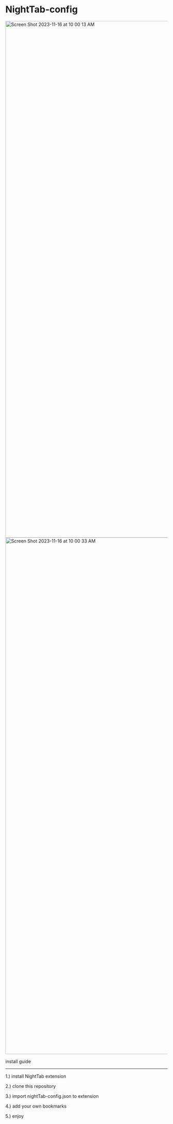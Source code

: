 # NightTab-config

<img width="1606" alt="Screen Shot 2023-11-16 at 10 00 13 AM" src="https://github.com/ninfranko/NightTab-config/assets/95298513/fb45f4c1-7478-42c9-a92d-788313463d43">
<img width="1606" alt="Screen Shot 2023-11-16 at 10 00 33 AM" src="https://github.com/ninfranko/NightTab-config/assets/95298513/5a4bbf32-0f0f-48f8-9795-d6ffb97edd9e">


install guide
___________________________________________________

1.) install NightTab extension

2.) clone this repository

3.) import nightTab-config.json to extension

4.) add your own bookmarks

5.) enjoy
